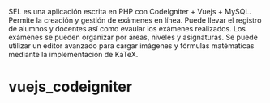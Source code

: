 SEL es una aplicación escrita en PHP con CodeIgniter + Vuejs + MySQL.
Permite la creación y gestión de exámenes en línea.
Puede llevar el registro  de alumnos y docentes así como evaular los exámenes realizados. 
Los exámenes se pueden organizar por áreas, niveles y asignaturas.
Se puede utilizar un editor avanzado para cargar imágenes y fórmulas matématicas mediante la implementación de KaTeX.

# vuejs_codeigniter
